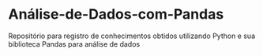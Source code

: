 # Análise-de-Dados-com-Pandas
Repositório para registro de conhecimentos obtidos utilizando Python e sua biblioteca Pandas para análise de dados
